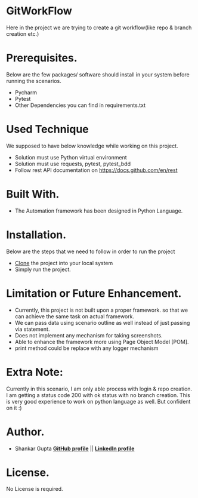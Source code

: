 # GitWorkFlow
Here in the project we are trying to create a git workflow(like repo & branch creation etc.)

# Prerequisites.
Below are the few packages/ software should install in your system before running the scenarios.
- Pycharm 
- Pytest
- Other Dependencies you can find in requirements.txt

# Used Technique
We supposed to have below knowledge while working on this project. 
- Solution must use Python virtual environment
- Solution must use requests, pytest, pytest_bdd
- Follow rest API documentation on https://docs.github.com/en/rest

# Built With.
- The Automation framework has been designed in Python Language.

# Installation.
Below are the steps that we need to follow in order to run the project
- [Clone](https://github.com/shankar5522/GitWorkFlow.git) the project into your local system
- Simply run the project.

# Limitation or Future Enhancement.
- Currently, this project is not built upon a proper framework. so that we can achieve the same task on actual framework.
- We can pass data using scenario outline as well instead of just passing via statement.
- Does not implement any mechanism for taking screenshots.
- Able to enhance the framework more using Page Object Model [POM].
- print method could be replace with any logger mechanism


# Extra Note:
Currently in this scenario, I am only able process with login & repo creation.
I am getting a status code 200 with ok status with no branch creation.
This is very good experience to work on python language as well. But confident on it :)

# Author.
  - Shankar Gupta
  **[GitHub profile](https://github.com/shankar5522)** || **[LinkedIn profile](https://www.linkedin.com/in/shankarlal-gupta/)**
  
# License.
No License is required.